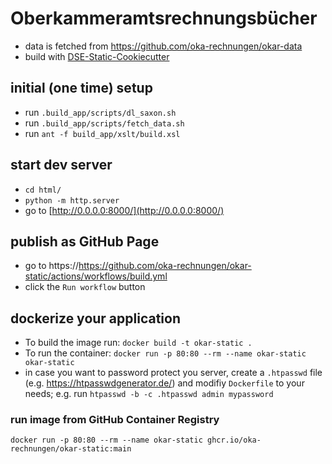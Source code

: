 # Oberkammeramtsrechnungsbücher



* data is fetched from https://github.com/oka-rechnungen/okar-data
* build with [DSE-Static-Cookiecutter](https://github.com/acdh-oeaw/dse-static-cookiecutter)


## initial (one time) setup

* run `.build_app/scripts/dl_saxon.sh`
* run `.build_app/scripts/fetch_data.sh`
* run `ant -f build_app/xslt/build.xsl`

## start dev server

* `cd html/`
* `python -m http.server`
* go to [http://0.0.0.0:8000/](http://0.0.0.0:8000/)

## publish as GitHub Page

* go to https://https://github.com/oka-rechnungen/okar-static/actions/workflows/build.yml
* click the `Run workflow` button


## dockerize your application

* To build the image run: `docker build -t okar-static .`
* To run the container: `docker run -p 80:80 --rm --name okar-static okar-static`
* in case you want to password protect you server, create a `.htpasswd` file (e.g. https://htpasswdgenerator.de/) and modifiy `Dockerfile` to your needs; e.g. run `htpasswd -b -c .htpasswd admin mypassword`

### run image from GitHub Container Registry

`docker run -p 80:80 --rm --name okar-static ghcr.io/oka-rechnungen/okar-static:main`

